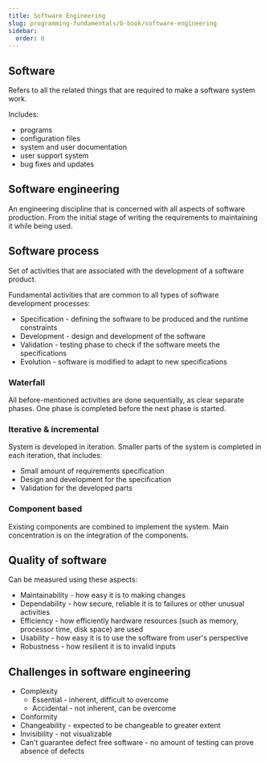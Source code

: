 ```yaml
---
title: Software Engineering
slug: programming-fundamentals/b-book/software-engineering
sidebar:
  order: 8
---
```


## Software

Refers to all the related things that are required to make a software system
work.

Includes:

- programs
- configuration files
- system and user documentation
- user support system
- bug fixes and updates

## Software engineering

An engineering discipline that is concerned with all aspects of software
production. From the initial stage of writing the requirements to maintaining it
while being used.

## Software process

Set of activities that are associated with the development of a software
product.

Fundamental activities that are common to all types of software development
processes:

- Specification - defining the software to be produced and the runtime
  constraints
- Development - design and development of the software
- Validation - testing phase to check if the software meets the specifications
- Evolution - software is modified to adapt to new specifications

### Waterfall

All before-mentioned activities are done sequentially, as clear separate phases.
One phase is completed before the next phase is started.

### Iterative & incremental

System is developed in iteration. Smaller parts of the system is completed in
each iteration, that includes:

- Small amount of requirements specification
- Design and development for the specification
- Validation for the developed parts

### Component based

Existing components are combined to implement the system. Main concentration is
on the integration of the components.

## Quality of software

Can be measured using these aspects:

- Maintainability - how easy it is to making changes
- Dependability - how secure, reliable it is to failures or other unusual
  activities
- Efficiency - how efficiently hardware resources (such as memory, processor
  time, disk space) are used
- Usability - how easy it is to use the software from user's perspective
- Robustness - how resilient it is to invalid inputs

## Challenges in software engineering

- Complexity
  - Essential - inherent, difficult to overcome
  - Accidental - not inherent, can be overcome
- Conformity
- Changeability - expected to be changeable to greater extent
- Invisibility - not visualizable
- Can't guarantee defect free software - no amount of testing can prove absence
  of defects
